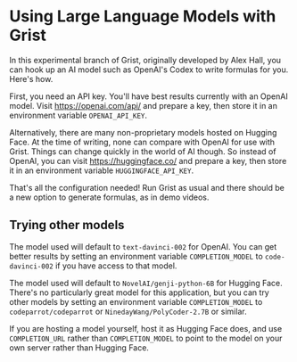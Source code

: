 # Using Large Language Models with Grist

In this experimental branch of Grist, originally developed by Alex Hall,
you can hook up an AI model such as OpenAI's Codex to write formulas for
you. Here's how.

First, you need an API key. You'll have best results currently with an
OpenAI model. Visit https://openai.com/api/ and prepare a key, then
store it in an environment variable `OPENAI_API_KEY`.

Alternatively, there are many non-proprietary models hosted on Hugging Face.
At the time of writing, none can compare with OpenAI for use with Grist.
Things can change quickly in the world of AI though. So instead of OpenAI,
you can visit https://huggingface.co/ and prepare a key, then
store it in an environment variable `HUGGINGFACE_API_KEY`.

That's all the configuration needed! Run Grist as usual and there should
be a new option to generate formulas, as in demo videos.

## Trying other models

The model used will default to `text-davinci-002` for OpenAI. You can
get better results by setting an environment variable `COMPLETION_MODEL` to
`code-davinci-002` if you have access to that model.

The model used will default to `NovelAI/genji-python-6B` for
Hugging Face. There's no particularly great model for this application,
but you can try other models by setting an environment variable
`COMPLETION_MODEL` to `codeparrot/codeparrot` or
`NinedayWang/PolyCoder-2.7B` or similar.

If you are hosting a model yourself, host it as Hugging Face does,
and use `COMPLETION_URL` rather than `COMPLETION_MODEL` to
point to the model on your own server rather than Hugging Face.
